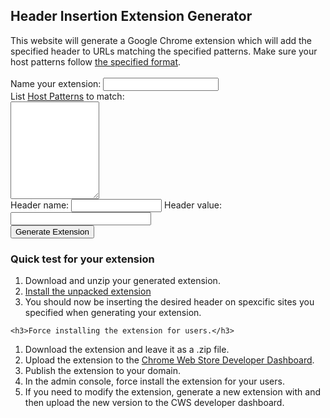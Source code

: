 <html>
<head>
<title>Header Insertion Extension Generator</title>

<script src="https://ajax.googleapis.com/ajax/libs/jquery/3.5.1/jquery.min.js"></script>
<script src="jszip.min.js"></script>
<script src="FileSaver.min.js"></script>
<script>
function handleClick() {
  $.getJSON('manifest_template.json', function(manifest) {
    $.getJSON('rule_template.json', function(rule) {
      var ext_name = document.getElementById('ext_name').value;
      var header_name = document.getElementById('header_name').value;
      var header_value = document.getElementById('header_value').value;
      var host_patterns = document.getElementById('host_patterns').value.split('\n');
      manifest.name = ext_name;
      var nowd = new Date();
      var year = nowd.getUTCFullYear().toString();
      var month = (nowd.getUTCMonth() + 1).toString().padStart(2, "0");
      var dom = nowd.getUTCDate().toString().padStart(2, "0");
      var hour = nowd.getUTCHours().toString().padStart(2, "0");
      var minutes = nowd.getUTCMinutes().toString().padStart(2, "0");
      var seconds = nowd.getUTCSeconds().toString().padStart(2, "0");
      var ver_str = `${year}.${month}${dom}.${hour}.${minutes}${seconds}`;
      manifest.version = ver_str;

      // Set host permissions for extension manifest
      manifest.host_permissions = host_patterns

      // Set header value in rule template
      rule[0].action.requestHeaders[0].header = header_name
      rule[0].action.requestHeaders[0].value = header_value;

      // Build the zip file we'll "download"
      var zip = new JSZip();
      zip.file("rules1.json", JSON.stringify(rule, null, 2));
      zip.file("manifest.json", JSON.stringify(manifest, null, 2));
      zip.generateAsync({type:"blob"}).then(function(content) {
        saveAs(content, "custom-header-" + manifest.version + ".zip");
      });
    });
  });
}

</script>
</head>
<body>
  <h2>Header Insertion Extension Generator</h2>
  This website will generate a Google Chrome extension which will add the specified header to URLs matching the specified patterns. Make sure your host patterns follow <a href="https://developer.chrome.com/docs/extensions/develop/concepts/match-patterns">the specified format</a>. 
<br><br>
<form name="exdetails" method="post" onSubmit="handleClick(); return false">
        Name your extension: <input type="text" id="ext_name" name="ext_name"><br>
	List <a href="https://developer.chrome.com/docs/extensions/develop/concepts/match-patterns">Host Patterns</a> to match: <br>
        <textarea id="host_patterns" name="host_patterns" rows="10" cols="15"></textarea><br>
       Header name: <input type="text" id="header_name" name="header_name" size="15"> Header value: <input type="text" id="header_value" name="header_value" size="25">
       <br>
        <input name="Submit"  type="submit" value="Generate Extension" />
</form>

  <h3>Quick test for your extension</h3>
  <ol>
    <li>Download and unzip your generated extension.</li>
  <li><a href="https://developer.chrome.com/docs/extensions/mv3/getstarted/development-basics/#load-unpacked">Install the unpacked extension</a></li>
  <li>You should now be inserting the desired header on spexcific sites you specified when generating your extension.</li>
  </ol>

    <h3>Force installing the extension for users.</h3>
  <ol>
    <li>Download the extension and leave it as a .zip file.</li>
    <li>Upload the extension to the <a href="https://chrome.google.com/webstore/devconsole/">Chrome Web Store Developer Dashboard</a>.</li>
    <li>Publish the extension to your domain.</li>
    <li>In the admin console, force install the extension for your users.</li>
    <li>If you need to modify the extension, generate a new extension with and then upload the new version to the CWS developer dashboard.</li>
  </ol>

</body>
